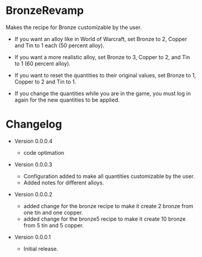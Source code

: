 # BronzeRevamp
Makes the recipe for Bronze customizable by the user.

* If you want an alloy like in World of Warcraft, set Bronze to 2, Copper and Tin to 1 each (50 percent alloy).
* If you want a more realistic alloy, set Bronze to 3, Copper to 2, and Tin to 1 (60 percent alloy).
* If you want to reset the quantities to their original values, set Bronze to 1, Copper to 2 and Tin to 1.

* If you change the quantities while you are in the game, you must log in again for the new quantities to be applied.

# Changelog

* Version 0.0.0.4
    * code optimation

* Version 0.0.0.3
    * Configuration added to make all quantities customizable by the user.
    * Added notes for different alloys.

* Version 0.0.0.2
    * added change for the bronze recipe to make it create 2 bronze from one tin and one copper.
    * added change for the bronze5 recipe to make it create 10 bronze from 5 tin and 5 copper.

* Version 0.0.0.1
    * Initial release.